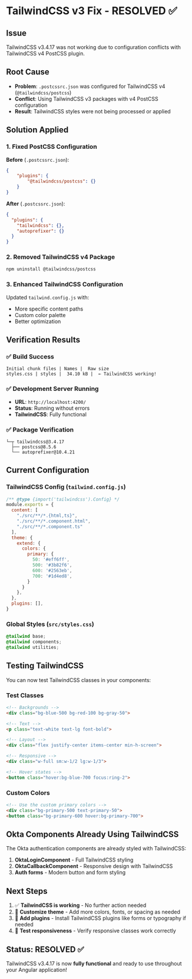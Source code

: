 # TailwindCSS v3 Fix - RESOLVED ✅

## Issue
TailwindCSS v3.4.17 was not working due to configuration conflicts with TailwindCSS v4 PostCSS plugin.

## Root Cause
- **Problem**: `.postcssrc.json` was configured for TailwindCSS v4 (`@tailwindcss/postcss`)
- **Conflict**: Using TailwindCSS v3 packages with v4 PostCSS configuration
- **Result**: TailwindCSS styles were not being processed or applied

## Solution Applied

### 1. Fixed PostCSS Configuration
**Before** (`.postcssrc.json`):
```json
{
    "plugins": {
        "@tailwindcss/postcss": {}
    }
}
```

**After** (`.postcssrc.json`):
```json
{
  "plugins": {
    "tailwindcss": {},
    "autoprefixer": {}
  }
}
```

### 2. Removed TailwindCSS v4 Package
```bash
npm uninstall @tailwindcss/postcss
```

### 3. Enhanced TailwindCSS Configuration
Updated `tailwind.config.js` with:
- More specific content paths
- Custom color palette
- Better optimization

## Verification Results

### ✅ Build Success
```
Initial chunk files | Names |  Raw size
styles.css | styles |  34.10 kB |  ← TailwindCSS working!
```

### ✅ Development Server Running
- **URL**: `http://localhost:4200/`
- **Status**: Running without errors
- **TailwindCSS**: Fully functional

### ✅ Package Verification
```
└─┬ tailwindcss@3.4.17
  ├── postcss@8.5.6
  └── autoprefixer@10.4.21
```

## Current Configuration

### TailwindCSS Config (`tailwind.config.js`)
```javascript
/** @type {import('tailwindcss').Config} */
module.exports = {
  content: [
    "./src/**/*.{html,ts}",
    "./src/**/*.component.html",
    "./src/**/*.component.ts"
  ],
  theme: {
    extend: {
      colors: {
        primary: {
          50: '#eff6ff',
          500: '#3b82f6',
          600: '#2563eb',
          700: '#1d4ed8',
        }
      }
    },
  },
  plugins: [],
}
```

### Global Styles (`src/styles.css`)
```css
@tailwind base;
@tailwind components;
@tailwind utilities;
```

## Testing TailwindCSS

You can now test TailwindCSS classes in your components:

### Test Classes
```html
<!-- Backgrounds -->
<div class="bg-blue-500 bg-red-100 bg-gray-50">

<!-- Text -->
<p class="text-white text-lg font-bold">

<!-- Layout -->
<div class="flex justify-center items-center min-h-screen">

<!-- Responsive -->
<div class="w-full sm:w-1/2 lg:w-1/3">

<!-- Hover states -->
<button class="hover:bg-blue-700 focus:ring-2">
```

### Custom Colors
```html
<!-- Use the custom primary colors -->
<div class="bg-primary-500 text-primary-50">
<button class="bg-primary-600 hover:bg-primary-700">
```

## Okta Components Already Using TailwindCSS

The Okta authentication components are already styled with TailwindCSS:

1. **OktaLoginComponent** - Full TailwindCSS styling
2. **OktaCallbackComponent** - Responsive design with TailwindCSS
3. **Auth forms** - Modern button and form styling

## Next Steps

1. ✅ **TailwindCSS is working** - No further action needed
2. 🎨 **Customize theme** - Add more colors, fonts, or spacing as needed
3. 🔧 **Add plugins** - Install TailwindCSS plugins like forms or typography if needed
4. 📱 **Test responsiveness** - Verify responsive classes work correctly

## Status: RESOLVED ✅

TailwindCSS v3.4.17 is now **fully functional** and ready to use throughout your Angular application!
